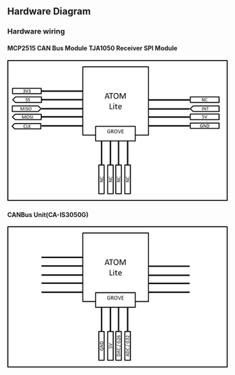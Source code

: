 ## Hardware Diagram

<link href='https://raw.githubusercontent.com/MaSiRo-Project-OSS/CAN-Data-Viewer/master/doc/style.css' rel='stylesheet' type='text/css' media='all'>

### Hardware wiring

#### MCP2515 CAN Bus Module TJA1050 Receiver SPI Module


<img name="Screen shot" src="https://raw.githubusercontent.com/MaSiRo-Project-OSS/CAN-Data-Viewer/master/doc/image/MCP2515.png">

#### CANBus Unit(CA-IS3050G)


<img name="Screen shot" src="https://raw.githubusercontent.com/MaSiRo-Project-OSS/CAN-Data-Viewer/master/doc/image/CA-IS3050G.png">
